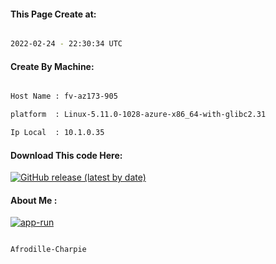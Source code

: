 
   
#### This Page Create at:

```bash

2022-02-24 - 22:30:34 UTC

```

#### Create By Machine:

```bash

Host Name : fv-az173-905

platform  : Linux-5.11.0-1028-azure-x86_64-with-glibc2.31

Ip Local  : 10.1.0.35

```
#### Download This code Here:

[![GitHub release (latest by date)](https://img.shields.io/github/v/release/Afrodille-Charpie/App-Run-1?style=for-the-badge&label=Download)](https://github.com/Afrodille-Charpie/App-Run-1/releases) 

</p> 

#### About Me :

[![app-run](https://github.com/Afrodille-Charpie/App-Run-1/actions/workflows/app-run.yml/badge.svg)](https://github.com/Afrodille-Charpie/App-Run-1/actions/workflows/app-run.yml)

```bash

Afrodille-Charpie

```

